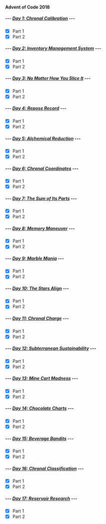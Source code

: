 #### Advent of Code 2018

##### --- [Day 1: Chronal Calibration](d01) ---
- [x] Part 1
- [x] Part 2

##### --- [Day 2: Inventory Management System](d02) ---
- [x] Part 1
- [x] Part 2

##### --- [Day 3: No Matter How You Slice It](d03) ---
- [x] Part 1
- [x] Part 2

##### --- [Day 4: Repose Record](d04) ---
- [x] Part 1
- [x] Part 2

##### --- [Day 5: Alchemical Reduction](d05) ---
- [x] Part 1
- [x] Part 2

##### --- [Day 6: Chronal Coordinates](d06) ---
- [x] Part 1
- [x] Part 2

##### --- [Day 7: The Sum of Its Parts](d07) ---
- [x] Part 1
- [x] Part 2

##### --- [Day 8: Memory Maneuver](d08) ---
- [x] Part 1
- [x] Part 2

##### --- [Day 9: Marble Mania](d09) ---
- [x] Part 1
- [x] Part 2

##### --- [Day 10: The Stars Align](d10) ---
- [x] Part 1
- [x] Part 2

##### --- [Day 11: Chronal Charge](d11) ---
- [x] Part 1
- [x] Part 2

##### --- [Day 12: Subterranean Sustainability](d12) ---
- [x] Part 1
- [x] Part 2

##### --- [Day 13: Mine Cart Madness](d13) ---
- [x] Part 1
- [x] Part 2

##### --- [Day 14: Chocolate Charts](d14) ---
- [x] Part 1
- [x] Part 2

##### --- [Day 15: Beverage Bandits](d15) ---
- [x] Part 1
- [x] Part 2

##### --- [Day 16: Chronal Classification](d16) ---
- [x] Part 1
- [x] Part 2

##### --- [Day 17: Reservoir Research](d17) ---
- [x] Part 1
- [x] Part 2
